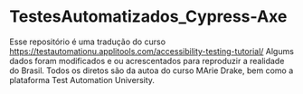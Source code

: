 # TestesAutomatizados_Cypress-Axe
Esse repositório é uma tradução do curso https://testautomationu.applitools.com/accessibility-testing-tutorial/
Algums dados foram modificados e ou acrescentados para reproduzir a realidade do Brasil.
Todos os diretos são da autoa do curso MArie Drake, bem como a plataforma Test Automation University.
